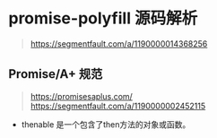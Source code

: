 # promise-polyfill 源码解析
> https://segmentfault.com/a/1190000014368256
## Promise/A+ 规范
> https://promisesaplus.com/
> https://segmentfault.com/a/1190000002452115
* thenable 是一个包含了then方法的对象或函数。